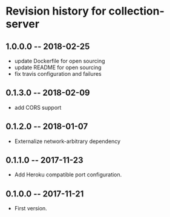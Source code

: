 # Revision history for collection-server

## 1.0.0.0  -- 2018-02-25

* update Dockerfile for open sourcing
* update README for open sourcing
* fix travis configuration and failures

## 0.1.3.0  -- 2018-02-09

* add CORS support

## 0.1.2.0  -- 2018-01-07

* Externalize network-arbitrary dependency

## 0.1.1.0  -- 2017-11-23

* Add Heroku compatible port configuration.

## 0.1.0.0  -- 2017-11-21

* First version.
